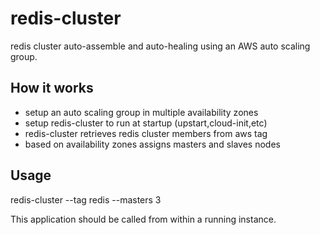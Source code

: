 # redis-cluster

redis cluster auto-assemble and auto-healing using an AWS auto scaling group.

## How it works

* setup an auto scaling group in multiple availability zones
* setup redis-cluster to run at startup (upstart,cloud-init,etc)
* redis-cluster retrieves redis cluster members from aws tag
* based on availability zones assigns masters and slaves nodes

## Usage 

redis-cluster --tag redis --masters 3

This application should be called from within a running instance.
